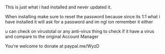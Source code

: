 This is just what i had installed and never updated it.

When installing make sure to reset the password because since its 1:1 what i have installed it will ask for a password and im ngl ion remember it either

u can check on virustotal or any anti-virus thing to check if it have a virus and compare to the original Account Manager

You're welcome to donate at paypal.me/WyzD
